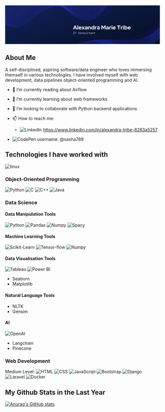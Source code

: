 ![My Personal Banner](personal_banner.png)

## About Me
A self-disciplined, aspiring software/data engineer who loves immersing themself in various technologies. I have involved myself with web development, data pipelines object-oriented programming and AI. 
- 🔭 I’m currently reading about Airflow
- 🌱 I’m currently learning about web frameworks
- 👯 I’m looking to collaborate with Python backend applications
- 📫 How to reach me: 
    - ![LinkedIn](https://img.shields.io/badge/LinkedIn-0A66C2.svg?style=for-the-badge&logo=LinkedIn&logoColor=white) https://www.linkedin.com/in/alexandra-tribe-8283a5257

- ![CodePen](https://img.shields.io/badge/CodePen-000000.svg?style=for-the-badge&logo=CodePen&logoColor=white) username: @sasha789

## Technologies I have worked with
![linux](https://img.shields.io/badge/Linux-FCC624?style=for-the-badge&logo=linux&logoColor=black)
### Object-Oriented Programming
![Python](https://img.shields.io/badge/Python-3776AB?style=for-the-badge&logo=python&logoColor=white)
![C](https://img.shields.io/badge/C-00599C?style=for-the-badge&logo=c&logoColor=white)
![C++](https://img.shields.io/badge/C%2B%2B-00599C?style=for-the-badge&logo=c%2B%2B&logoColor=white)
![Java](https://img.shields.io/badge/Java-ED8B00?style=for-the-badge&logo=openjdk&logoColor=white)

### Data Science

#### Data Manipulation Tools
![Python](https://img.shields.io/badge/Python-3776AB?style=for-the-badge&logo=python&logoColor=white)
![Pandas](https://img.shields.io/badge/pandas-150458.svg?style=for-the-badge&logo=pandas&logoColor=white)
![Numpy](https://img.shields.io/badge/NumPy-013243.svg?style=for-the-badge&logo=NumPy&logoColor=white)
![Spacy](https://img.shields.io/badge/spaCy-09A3D5.svg?style=for-the-badge&logo=spaCy&logoColor=white)

#### Machine Learning Tools
![Scikit-Learn](https://img.shields.io/badge/scikitlearn-F7931E.svg?style=for-the-badge&logo=scikit-learn&logoColor=white)
![Tensor-flow](https://img.shields.io/badge/TensorFlow-FF6F00.svg?style=for-the-badge&logo=TensorFlow&logoColor=white)
![Numpy](https://img.shields.io/badge/NumPy-013243.svg?style=for-the-badge&logo=NumPy&logoColor=white)

#### Data Visualisation Tools
![Tableau](https://img.shields.io/badge/Tableau-E97627.svg?style=for-the-badge&logo=Tableau&logoColor=white)
![Power BI](https://img.shields.io/badge/Power%20BI-F2C811.svg?style=for-the-badge&logo=Power-BI&logoColor=black)
- Seaborn
- Matplotlib

#### Natural Language Tools
- NLTK
- Gensim

#### AI
![OpenAI](https://img.shields.io/badge/OpenAI-412991.svg?style=for-the-badge&logo=OpenAI&logoColor=white)
- Langchain
- Pinecone

### Web Development
Medium Level: 
 ![HTML](https://img.shields.io/badge/HTML-239120?style=for-the-badge&logo=html5&logoColor=white)
 ![CSS](https://img.shields.io/badge/CSS-239120?&style=for-the-badge&logo=css3&logoColor=white)
![JavaScript](https://img.shields.io/badge/JavaScript-323330?style=for-the-badge&logo=javascript&logoColor=F7DF1E)
![Bootstrap](https://img.shields.io/badge/Bootstrap-563D7C?style=for-the-badge&logo=bootstrap&logoColor=white)
![Django](https://img.shields.io/badge/Django-092E20?style=for-the-badge&logo=django&logoColor=white)
![Laravel](https://img.shields.io/badge/Laravel-FF2D20?style=for-the-badge&logo=laravel&logoColor=white)
![Docker](https://img.shields.io/badge/Docker-2496ED.svg?style=for-the-badge&logo=Docker&logoColor=white)

## My Github Stats in the Last Year
[![Anurag's GitHub stats](https://github-readme-stats.vercel.app/api?username=sashaTribe)](https://github.com/sashaTribe/github-readme-stats)






